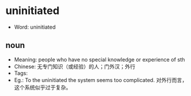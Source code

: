 # uninitiated

- Word: uninitiated

## noun

- Meaning: people who have no special knowledge or experience of sth
- Chinese: 无专门知识（或经验）的人；门外汉；外行
- Tags: 
- Eg.: To the uninitiated the system seems too complicated. 对外行而言，这个系统似乎过于复杂。

